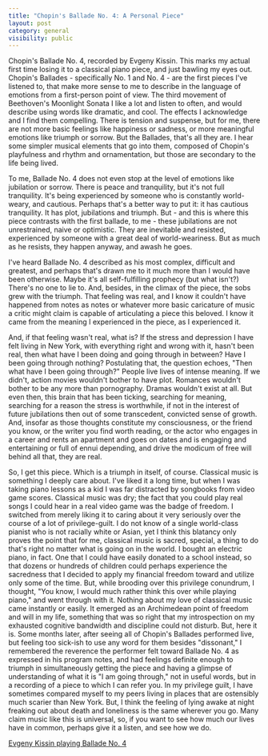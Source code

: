 ```yaml
---
title: "Chopin's Ballade No. 4: A Personal Piece"
layout: post
category: general
visibility: public
---
```


Chopin's Ballade No. 4, recorded by Evgeny Kissin. This marks my actual first time losing it to a classical piano piece, and just bawling my eyes out. Chopin's Ballades - specifically No. 1 and No. 4 - are the first pieces I've listened to, that make more sense to me to describe in the language of emotions from a first-person point of view. The third movement of Beethoven's Moonlight Sonata I like a lot and listen to often, and would describe using words like dramatic, and cool. The effects I acknowledge and I find them compelling. There is tension and suspense, but for me, there are not more basic feelings like happiness or sadness, or more meaningful emotions like triumph or sorrow. But the Ballades, that's all they are. I hear some simpler musical elements that go into them, composed of Chopin's playfulness and rhythm and ornamentation, but those are secondary to the life being lived.

To me, Ballade No. 4 does not even stop at the level of emotions like jubilation or sorrow. There is peace and tranquility, but it's not full tranquility. It's being experienced by someone who is constantly world-weary, and cautious. Perhaps that's a better way to put it: it has cautious tranquility. It has plot, jubilations and triumph. But - and this is where this piece contrasts with the first ballade, to me - these jubilations are not unrestrained, naive or optimistic. They are inevitable and resisted, experienced by someone with a great deal of world-weariness. But as much as he resists, they happen anyway, and awash he goes.

I've heard Ballade No. 4 described as his most complex, difficult and greatest, and perhaps that's drawn me to it much more than I would have been otherwise. Maybe it's all self-fulfilling prophecy (but what isn't?) There's no one to lie to. And, besides, in the climax of the piece, the sobs grew with the triumph. That feeling was real, and I know it couldn't have happened from notes as notes or whatever more basic caricature of music a critic might claim is capable of articulating a piece this beloved. I know it came from the meaning I experienced in the piece, as I experienced it.

And, if that feeling wasn't real, what is?  If the stress and depression I have felt living in New York, with everything right and wrong with it, hasn't been real, then what have I been doing and going through in between? Have I been going through nothing? Postulating that, the question echoes, "Then what have I been going through?" People live lives of intense meaning. If we didn't, action movies wouldn't bother to have plot. Romances wouldn't bother to be any more than pornography. Dramas wouldn't exist at all. But even then, this brain that has been ticking, searching for meaning, searching for a reason the stress is worthwhile, if not in the interest of future jubilations then out of some transcedent, convicted sense of growth. And, insofar as those thoughts constitute my consciousness, or the friend you know, or the writer you find worth reading, or the actor who engages in a career and rents an apartment and goes on dates and is engaging and entertaining or full of ennui depending, and drive the modicum of free will behind all that, they are real.

So, I get this piece. Which is a triumph in itself, of course. Classical music is something I deeply care about. I've liked it a long time, but when I was taking piano lessons as a kid I was far distracted by songbooks from video game scores. Classical music was dry; the fact that you could play real songs I could hear in a real video game was the badge of freedom. I switched from merely liking it to caring about it very seriously over the course of a lot of privilege-guilt. I do not know of a single world-class pianist who is not racially white or Asian, yet I think this blatancy only proves the point that for me, classical music is sacred, special, a thing to do that's right no matter what is going on in the world. I bought an electric piano, in fact. One that I could have easily donated to a school instead, so that dozens or hundreds of children could perhaps experience the sacredness that I decided to apply my financial freedom toward and utilize only some of the time. But, while brooding over this privilege conundrum, I thought, "You know, I would much rather think this over while playing piano," and went through with it. Nothing about my love of classical music came instantly or easily. It emerged as an Archimedean point of freedom and will in my life, something that was so right that my introspection on my exhausted cognitive bandwidth and discipline could not disturb. But, here it is. Some months later, after seeing all of Chopin's Ballades performed live, but feeling too sick-ish to use any word for them besides "dissonant," I remembered the reverence the performer felt toward Ballade No. 4 as expressed in his program notes, and had feelings definite enough to triumph in simultaneously getting the piece and having a glimpse of understanding of what it is "I am going through," not in useful words, but in a recording of a piece to which I can refer you. In my privilege guilt, I have sometimes compared myself to my peers living in places that are ostensibly much scarier than New York. But, I think the feeling of lying awake at night freaking out about death and loneliness is the same wherever you go. Many claim music like this is universal, so, if you want to see how much our lives have in common, perhaps give it a listen, and see how we do.

[Evgeny Kissin playing Ballade No. 4](http://grooveshark.com/s/Ballade+No+4+Op+52/18WzF5?src=5)